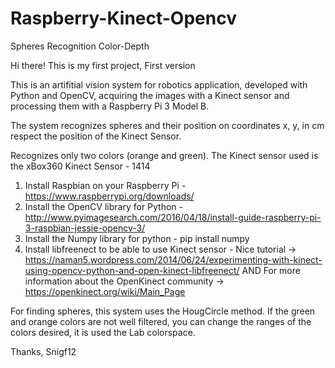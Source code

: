 # Raspberry-Kinect-Opencv
Spheres Recognition Color-Depth

Hi there! This is my first project,
First version

This is an artifitial vision system for robotics application, developed with Python and OpenCV, acquiring the images with a Kinect sensor and processing them with a Raspberry Pi 3 Model B.

The system recognizes spheres and their position on coordinates x, y, in cm respect the position of the Kinect Sensor.

Recognizes only two colors (orange and green).
The Kinect sensor used is the xBox360 Kinect Sensor - 1414

1. Install Raspbian on your Raspberry Pi - https://www.raspberrypi.org/downloads/
2. Install the OpenCV library for Python - http://www.pyimagesearch.com/2016/04/18/install-guide-raspberry-pi-3-raspbian-jessie-opencv-3/
3. Install the Numpy library for python - pip install numpy
4. Install libfreenect to be able to use Kinect sensor - Nice tutorial -> https://naman5.wordpress.com/2014/06/24/experimenting-with-kinect-using-opencv-python-and-open-kinect-libfreenect/ AND For more information about the OpenKinect community -> https://openkinect.org/wiki/Main_Page

For finding spheres, this system uses the HougCircle method. If the green and orange colors are not well filtered, you can change the ranges of the colors desired, it is used the Lab colorspace.
  
Thanks,
Snigf12
